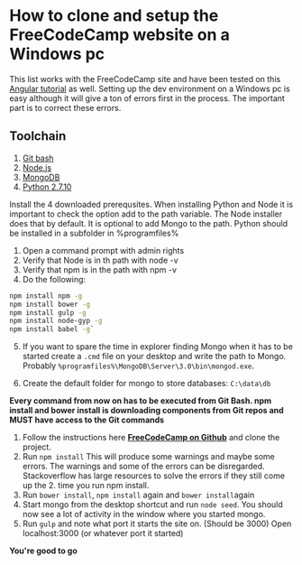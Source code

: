 # How to clone and setup the FreeCodeCamp website on a Windows pc

This list works with the FreeCodeCamp site and have been tested on this [Angular tutorial](https://docs.angularjs.org/tutorial) as well. Setting up the dev environment on a Windows pc is easy although it will give a ton of errors first in the process. The important part is to correct these errors.

## Toolchain

1. [Git bash](https://msysgit.github.io/)
2. [Node.js](https://nodejs.org/)
3. [MongoDB](https://www.mongodb.org/downloads)
4. [Python 2.7.10](https://www.python.org/downloads/release/python-2710/)

Install the 4 downloaded prerequsites. When installing Python and Node it is important to check the option add to the path variable. The Node installer does that by default. It is optional to add Mongo to the path. Python should be installed in a subfolder in %programfiles%

1. Open a command prompt with admin rights
2. Verify that Node is in th path with node -v
3. Verify that npm is in the path with npm -v
4. Do the following:

  ```bash
  npm install npm -g
  npm install bower -g
  npm install gulp -g
  npm install node-gyp -g
  npm install babel -g`
  ```

5. If you want to spare the time in explorer finding Mongo when it has to be started create a `.cmd` file on your desktop and write the path to Mongo. Probably `%programfiles%\MongoDB\Server\3.0\bin\mongod.exe`.

6. Create the default folder for mongo to store databases: `C:\data\db`

**Every command from now on has to be executed from Git Bash. npm install and bower install is downloading components from Git repos and MUST have access to the Git commands**

1. Follow the instructions here [**FreeCodeCamp on Github**](https://github.com/FreeCodeCamp/freecodecamp) and clone the project.
2. Run `npm install` This will produce some warnings and maybe some errors. The warnings and some of the errors can be disregarded. Stackoverflow has large resources to solve the errors if they still come up the 2\. time you run npm install.
3. Run `bower install`, `npm install` again and `bower install`again
4. Start mongo from the desktop shortcut and run `node seed`. You should now see a lot of activity in the window where you started mongo.
5. Run `gulp` and note what port it starts the site on. (Should be 3000) Open localhost:3000 (or whatever port it started)

**You're good to go**
